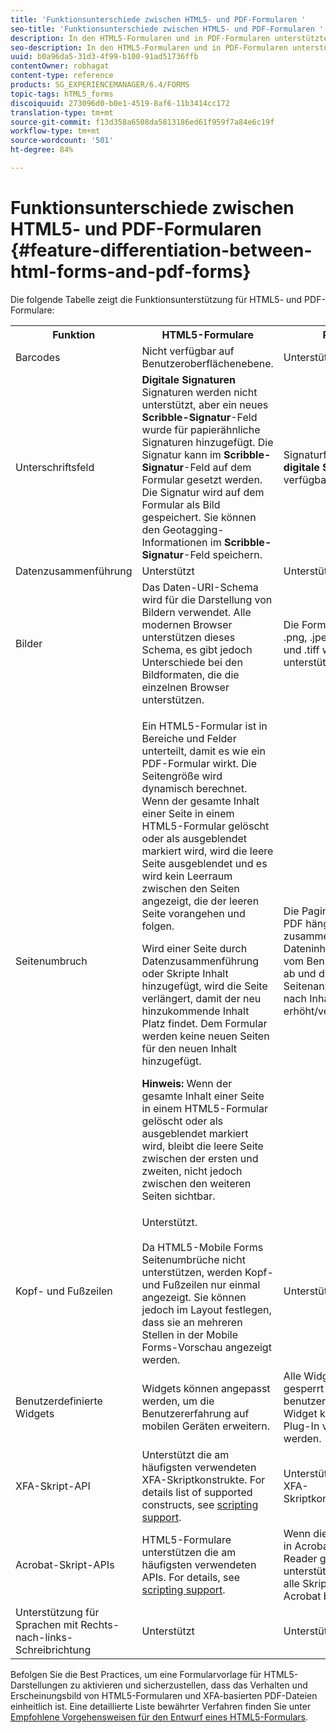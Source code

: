 ```yaml
---
title: 'Funktionsunterschiede zwischen HTML5- und PDF-Formularen '
seo-title: 'Funktionsunterschiede zwischen HTML5- und PDF-Formularen '
description: In den HTML5-Formularen und in PDF-Formularen unterstützte Funktionen
seo-description: In den HTML5-Formularen und in PDF-Formularen unterstützte Funktionen
uuid: b0a96da5-31d3-4f99-b100-91ad51736ffb
contentOwner: robhagat
content-type: reference
products: SG_EXPERIENCEMANAGER/6.4/FORMS
topic-tags: hTML5_forms
discoiquuid: 273096d0-b0e1-4519-8af6-11b3414cc172
translation-type: tm+mt
source-git-commit: f13d358a6508da5813186ed61f959f7a84e6c19f
workflow-type: tm+mt
source-wordcount: '501'
ht-degree: 84%

---
```



# Funktionsunterschiede zwischen HTML5- und PDF-Formularen {#feature-differentiation-between-html-forms-and-pdf-forms}

Die folgende Tabelle zeigt die Funktionsunterstützung für HTML5- und PDF-Formulare:

<table> 
 <tbody>
  <tr>
   <th>Funktion</th> 
   <th>HTML5-Formulare</th> 
   <th>PDF</th> 
  </tr>
  <tr>
   <td>Barcodes<br /> </td> 
   <td>Nicht verfügbar auf Benutzeroberflächenebene. </td> 
   <td>Unterstützt</td> 
  </tr>
  <tr>
   <td>Unterschriftsfeld<br /> </td> 
   <td><strong>Digitale Signaturen</strong> Signaturen werden nicht unterstützt, aber ein neues<strong> Scribble-Signatur</strong>-Feld wurde für papierähnliche Signaturen hinzugefügt. Die Signatur kann im <strong>Scribble-Signatur</strong>-Feld auf dem Formular gesetzt werden. Die Signatur wird auf dem Formular als Bild gespeichert. Sie können den Geotagging-Informationen im <strong>Scribble-Signatur</strong>-Feld speichern.</td> 
   <td>Signaturfeld für<strong> digitale Signaturen</strong> verfügbar.</td> 
  </tr>
  <tr>
   <td>Datenzusammenführung</td> 
   <td>Unterstützt</td> 
   <td>Unterstützt</td> 
  </tr>
  <tr>
   <td>Bilder</td> 
   <td>Das Daten-URI-Schema wird für die Darstellung von Bildern verwendet. Alle modernen Browser unterstützen dieses Schema, es gibt jedoch Unterschiede bei den Bildformaten, die die einzelnen Browser unterstützen.<br /> </td> 
   <td>Die Formate .gif, .png, .jpeg, .bmp und .tiff werden unterstützt.</td> 
  </tr>
  <tr>
   <td>Seitenumbruch<br /> </td> 
   <td><p>Ein HTML5-Formular ist in Bereiche und Felder unterteilt, damit es wie ein PDF-Formular wirkt. Die Seitengröße wird dynamisch berechnet. Wenn der gesamte Inhalt einer Seite in einem HTML5-Formular gelöscht oder als ausgeblendet markiert wird, wird die leere Seite ausgeblendet und es wird kein Leerraum zwischen den Seiten angezeigt, die der leeren Seite vorangehen und folgen.</p> <p>Wird einer Seite durch Datenzusammenführung oder Skripte Inhalt hinzugefügt, wird die Seite verlängert, damit der neu hinzukommende Inhalt Platz findet. Dem Formular werden keine neuen Seiten für den neuen Inhalt hinzugefügt. </p> <p><strong>Hinweis:</strong> Wenn der gesamte Inhalt einer Seite in einem HTML5-Formular gelöscht oder als ausgeblendet markiert wird, bleibt die leere Seite zwischen der ersten und zweiten, nicht jedoch zwischen den weiteren Seiten sichtbar.</p> </td> 
   <td>Die Paginierung in PDF hängt vom zusammengeführten Dateninhalt oder vom Benutzerinhalt ab und die Seitenanzahl wird je nach Inhalt erhöht/verringert.</td> 
  </tr>
  <tr>
   <td>Kopf- und Fußzeilen </td> 
   <td>Unterstützt. <br /> <br /> Da HTML5-Mobile Forms Seitenumbrüche nicht unterstützen, werden Kopf- und Fußzeilen nur einmal angezeigt. Sie können jedoch im Layout festlegen, dass sie an mehreren Stellen in der Mobile Forms-Vorschau angezeigt werden.<br /> </td> 
   <td>Unterstützt.</td> 
  </tr>
  <tr>
   <td>Benutzerdefinierte Widgets</td> 
   <td>Widgets können angepasst werden, um die Benutzererfahrung auf mobilen Geräten erweitern.<br /> </td> 
   <td>Alle Widgets werden gesperrt und kein benutzerdefiniertes Widget kann als Plug-In verwendet werden.<br /> </td> 
  </tr>
  <tr>
   <td>XFA-Skript-API</td> 
   <td>Unterstützt die am häufigsten verwendeten XFA-Skriptkonstrukte. For details list of supported constructs, see <a href="/help/forms/using/scripting-support.md">scripting support</a>.</td> 
   <td>Unterstützt alle XFA-Skriptkonstrukte.</td> 
  </tr>
  <tr>
   <td>Acrobat-Skript-APIs </td> 
   <td>HTML5-Formulare unterstützen die am häufigsten verwendeten APIs. For details, see <a href="/help/forms/using/scripting-support.md">scripting support</a>.</td> 
   <td>Wenn die PDF-Datei in Acrobat oder Reader geöffnet ist, unterstützt sie auch alle Skript-APIs, die Acrobat bereitstellt.</td> 
  </tr>
  <tr>
   <td>Unterstützung für Sprachen mit Rechts-nach-links-Schreibrichtung </td> 
   <td>Unterstützt</td> 
   <td>Unterstützt</td> 
  </tr>
 </tbody>
</table>

Befolgen Sie die Best Practices, um eine Formularvorlage für HTML5-Darstellungen zu aktivieren und sicherzustellen, dass das Verhalten und Erscheinungsbild von HTML5-Formularen und XFA-basierten PDF-Dateien einheitlich ist. Eine detaillierte Liste bewährter Verfahren finden Sie unter [Empfohlene Vorgehensweisen für den Entwurf eines HTML5-Formulars](/help/forms/using/best-practices-for-html5-forms.md).

